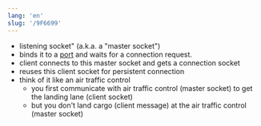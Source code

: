 ```yaml
---
lang: 'en'
slug: '/9F6699'
---
```


- listening socket" (a.k.a. a "master socket")
- binds it to a [port](./../.././docs/pages/Port.md) and waits for a connection request.
- client connects to this master socket and gets a connection socket
- reuses this client socket for persistent connection
- think of it like an air traffic control
  - you first communicate with air traffic control (master socket) to get the landing lane (client socket)
  - but you don't land cargo (client message) at the air traffic control (master socket)

<head>
  <html lang="en-US"/>
</head>

